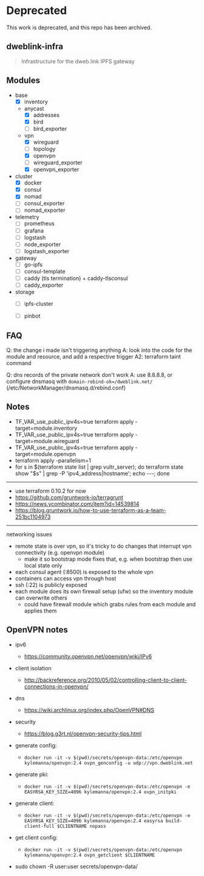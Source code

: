 # Deprecated
This work is deprecated, and this repo has been archived.

## dweblink-infra

> Infrastructure for the dweb.link IPFS gateway


## Modules

- base
  - [x] inventory
  - anycast
    - [x] addresses
    - [x] bird
    - [ ] bird_exporter
  - vpn
    - [x] wireguard
    - [ ] topology
    - [x] openvpn
    - [ ] wireguard_exporter
    - [x] openvpn_exporter
- cluster
  - [x] docker
  - [x] consul
  - [x] nomad
  - [ ] consul_exporter
  - [ ] nomad_exporter
- telemetry
  - [ ] prometheus
  - [ ] grafana
  - [ ] logstash
  - [ ] node_exporter
  - [ ] logstash_exporter
- gateway
  - [ ] go-ipfs
  - [ ] consul-template
  - [ ] caddy (tls termination) + caddy-tlsconsul
  - [ ] caddy_exporter
- storage
  - [ ] ipfs-cluster
  - [ ] pinbot


## FAQ

Q: the change i made isn't triggering anything
A: look into the code for the module and resource, and add a respective trigger
A2: terraform taint command

Q: dns records of the private network don't work
A: use 8.8.8.8, or configure dnsmasq with `domain-rebind-ok=/dweblink.net/` (/etc/NetworkManager/dnsmasq.d/rebind.conf)


## Notes

- TF_VAR_use_public_ipv4s=true terraform apply -target=module.inventory
- TF_VAR_use_public_ipv4s=true terraform apply -target=module.wireguard
- TF_VAR_use_public_ipv4s=true terraform apply -target=module.openvpn
- terraform apply -parallelism=1
- for s in $(terraform state list | grep vultr_server); do terraform state show "$s" | grep -P 'ipv4_address|hostname'; echo ---; done

---

- use terraform 0.10.2 for now
- https://github.com/gruntwork-io/terragrunt
- https://news.ycombinator.com/item?id=14539814
- https://blog.gruntwork.io/how-to-use-terraform-as-a-team-251bc1104973

---

networking issues
- remote state is over vpn, so it's tricky to do changes that interrupt vpn connectivity (e.g. openvpn module)
  - make it so bootstrap mode fixes that, e.g. when bootstrap then use local state only
- each consul agent (:8500) is exposed to the whole vpn
- containers can access vpn through host
- ssh (:22) is publicly exposed
- each module does its own firewall setup (ufw) so the inventory module can overwrite others
  - could have firewall module which grabs rules from each module and applies them


## OpenVPN notes

- ipv6
  - https://community.openvpn.net/openvpn/wiki/IPv6
- client isolation
  - http://backreference.org/2010/05/02/controlling-client-to-client-connections-in-openvpn/
- dns
  - https://wiki.archlinux.org/index.php/OpenVPN#DNS
- security
  - https://blog.g3rt.nl/openvpn-security-tips.html

- generate config:
  - `docker run -it -v $(pwd)/secrets/openvpn-data:/etc/openvpn kylemanna/openvpn:2.4 ovpn_genconfig -u udp://vpn.dweblink.net`
- generate pki:
  - `docker run -it -v $(pwd)/secrets/openvpn-data:/etc/openvpn -e EASYRSA_KEY_SIZE=4096 kylemanna/openvpn:2.4 ovpn_initpki`
- generate client:
  - `docker run -it -v $(pwd)/secrets/openvpn-data:/etc/openvpn -e EASYRSA_KEY_SIZE=4096 kylemanna/openvpn:2.4 easyrsa build-client-full $CLIENTNAME nopass`
- get client config:
  - `docker run -it -v $(pwd)/secrets/openvpn-data:/etc/openvpn kylemanna/openvpn:2.4 ovpn_getclient $CLIENTNAME`
- sudo chown -R user:user secrets/openvpn-data/
